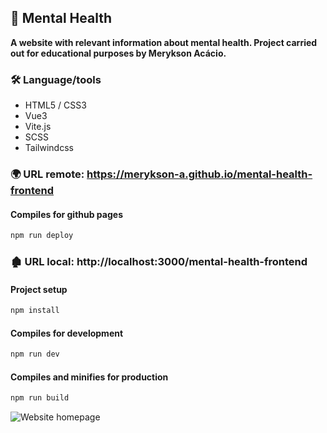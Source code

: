 ## :brain: Mental Health

**A website with relevant information about mental health. Project carried out for educational purposes by Merykson Acácio.**

### :hammer_and_wrench: Language/tools

-   HTML5 / CSS3
-   Vue3
-   Vite.js
-   SCSS
-   Tailwindcss

### :earth_africa: URL remote: https://merykson-a.github.io/mental-health-frontend

#### Compiles for github pages

```javascript
npm run deploy
```

### :derelict_house: URL local: http://localhost:3000/mental-health-frontend

#### Project setup

```javascript
npm install
```

#### Compiles for development

```javascript
npm run dev
```

#### Compiles and minifies for production

```javascript
npm run build
```

![Website homepage](https://img001.prntscr.com/file/img001/gVUv8hC_RWmU97R8BPW5Sw.png)
